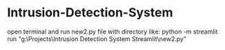# Intrusion-Detection-System

open terminal and run new2.py file with directory like:
python -m streamlit run "g:\Projects\Intrusion Detection System Streamlit\new2.py"
